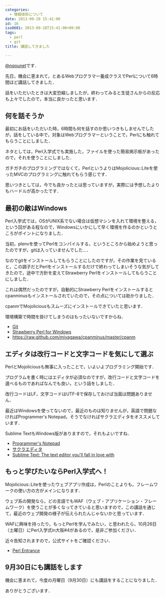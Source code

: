 ```yaml
---
categories:
  - 情報技術について
date: 2013-09-28 15:41:00
id: 16
iso8601: 2013-09-28T15:41:00+09:00
tags:
  - perl
  - git
title: 講話してきました

---
```


<p><a href="https://twitter.com/nqounet">@nqounet</a>です．</p> <p>先日，機会に恵まれて，とあるWebプログラマー養成クラスでPerlについて6時間ほど講話してきました．</p> <p>話をいただいたときは大変恐縮しましたが，終わってみると生徒さんからの反応も上々でしたので，本当に良かったと思います．</p> <h2>何を話そうか</h2> <p>最初にお話をいただいた時，6時間も何を話すのか思いつきもしませんでしたが，話をしている中で，対象はWebプログラマーということで，Perlにも触れてもらうことにしました．</p> <p>ネタとしては，Perl入学式でも実施した，ファイルを使った簡易掲示板があったので，それを使うことにしました．</p> <p>ガチガチのプログラミングではなくて，PerlというよりはMojolicious::Liteを使ったMVCのプログラミングに触れてもらう感じです．</p> <p>思いつきとしては，今でも良かったとは思っていますが，実際には予想したよりもハードルが高かったです．</p> <h2>最初の敵はWindows</h2> <p>Perl入学式では，OSがUNIX系でない場合は仮想マシンを入れて環境を整える，という回がある程なので，Windowsにいかにして早く環境を作るのかというところがポイントになりました．</p> <p>当初，plenvを使ってPerlをコンパイルする，というところから始めようと思ったのですが，gitは入っていませんでした…．</p> <p>なのでgitをインストールしてもらうことにしたのですが，その作業を見ていると，この調子だとPerlをインストールするだけで終わってしまいそうな気がしてきたので，途中で方針を変えてStrawberry Perlをインストールしてもらうことにしました．</p> <p>これは偶然だったのですが，自動的にStrawberry Perlをインストールするとcpanminusもインストールされていたので，その点については助かりました．</p> <p>cpanmでMojoliciousもスムーズにインストールできていたと思います．</p> <p>環境構築で時間を掛けてしまうのはもったいないですからね．</p> <ul><li><a href="http://git-scm.com/">Git</a></li><li><a href="http://strawberryperl.com/">Strawberry Perl for Windows</a></li><li><a href="https://raw.githubusercontent.com/miyagawa/cpanminus/master/cpanm">https://raw.github.com/miyagawa/cpanminus/master/cpanm</a></li></ul><h2>エディタは改行コードと文字コードを気にして選ぶ</h2> <p>PerlとMojoliciousも無事に入ったことで，いよいよプログラミング開始です．</p> <p>プログラムを書く時にはエディタが必須なのですが，改行コードと文字コードを選べるものであればなんでも良い，という話をしました．</p> <p>改行コードはLF，文字コードはUTF-8で保存しておけば当面は問題ありません．</p> <p>最近はWindowsを使ってないので，最近のものは知りませんが，英語で問題なければProgrammer's Notepad，そうでなければサクラエディタをオススメしています．</p> <p>Sublime TextもWindows版がありますので，それもよいですね．</p> <ul><li><a href="http://www.pnotepad.org/">Programmer's Notepad</a></li><li><a href="http://sakura-editor.sourceforge.net/">サクラエディタ</a></li><li><a href="http://www.sublimetext.com/">Sublime Text: The text editor you'll fall in love with</a></li></ul><h2>もっと学びたいならPerl入学式へ！</h2> <p>Mojolicious::Liteを使ったウェブアプリ作成は，Perlのことよりも，フレームワークの使い方の方がメインになります．</p> <p>ウェブ系の開発なら，どの言語でもWAF（ウェブ・アプリケーション・フレームワーク）を使うことが多くなってきていると思いますので，この講話を通じて，最近のウェブ開発の様子が伝えられたんじゃないかと思っています．</p> <p>WAFに興味を持ったり，もっとPerlを学んでみたい，と思われたら，10月26日（土曜日）にPerl入学式in大阪#4があるので，是非ご参加ください．</p> <p>近々告知されますので，公式サイトをご確認ください．</p> <ul><li><a href="http://www.perl-entrance.org/">Perl Entrance</a></li></ul><h2>9月30日にも講話をします</h2> <p>機会に恵まれて，今度の月曜日（9月30日）にも講話をすることになりました．</p> <p>ありがとうございます．</p>    	